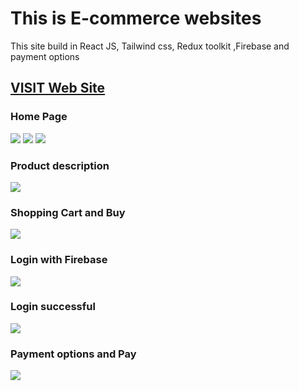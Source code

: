 # This is E-commerce websites 
<p>This site build in React JS, Tailwind css, Redux toolkit ,Firebase and payment options </p>
 
<h2><a href="https://pokedex-pokemon-smoky.vercel.app/" target="_blank"> VISIT Web Site</a></h2>
<h3>Home Page</h3>
<img src="https://github.com/ManishChand349/MarketE/assets/99408291/cf3fbb52-ea04-4d84-98e9-4514f206eed0"/>
<img src="https://github.com/ManishChand349/MarketE/assets/99408291/faf6ec00-2d7e-4694-ab30-5fe29e889931"/>
<img src="https://github.com/ManishChand349/MarketE/assets/99408291/d608d3a8-60c3-4177-8e0e-b384e0a9993b"/>
<h3>Product description</h3>
<img src="https://github.com/ManishChand349/MarketE/assets/99408291/5cabf8ef-e1d2-4a24-bc89-39bf50d1c191"/>
<h3>Shopping Cart and Buy  </h3>
<img src="https://github.com/ManishChand349/MarketE/assets/99408291/128419f1-8e3f-468c-9b5d-32e78f67c39c"/>
<h3>Login with Firebase</h3>
<img src="https://github.com/ManishChand349/MarketE/assets/99408291/0e741fd1-0f03-4096-8786-2022cdbd28c3"/>
<h3>Login successful </h3>
<img src="https://github.com/ManishChand349/MarketE/assets/99408291/90c5801c-45ee-4761-90ed-3a8eb818fdd7"/>
<h3>Payment options and Pay</h3>
<img src="https://github.com/ManishChand349/MarketE/assets/99408291/b69e282b-25ef-469a-a87c-fec2f7cdbafd"/>


